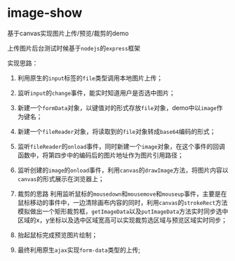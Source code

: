 # image-show

基于canvas实现图片上传/预览/裁剪的demo

上传图片后台测试时候基于`nodejs`的`express`框架

实现思路：

1. 利用原生的`input`标签的`file`类型调用本地图片上传；

2. 监听`input`的`change`事件，能实时知道用户是否选中图片；

3. 新建一个`formData`对象，以键值对的形式存放`file`对象，demo中以`image`作为键名；

4. 新建一个`fileReader`对象，将读取到的`file`对象转成`base64`编码的形式；

5. 监听`fileReader`的`onload`事件，同时新建一个`image`对象，在这个事件的回调函数中，将第四步中的编码后的图片地址作为图片引用路径；

6. 监听创建的`image`的`onload`事件，利用`canvas`的`drawImage`方法，将图片内容以`canvas`的形式展示在浏览器上；

7. 裁剪的思路 利用监听鼠标的`mousedown`和`mousemove`和`mouseup`事件，主要是在鼠标移动的事件中，一边清除画布内容的同时，利用`canvas`的`strokeRect`方法模拟做出一个矩形裁剪框，`getImageData`以及`putImageData`方法实时同步选中区域的x，y坐标以及选中区域宽高可以实现裁剪选区域与预览区域实时同步；

8. 抬起鼠标完成预览图片绘制；

9. 最终利用原生`ajax`实现`form-data`类型的上传;